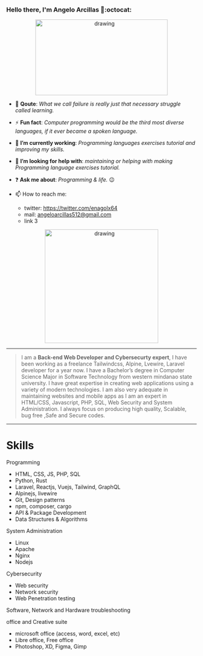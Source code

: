### Hello there, I'm Angelo Arcillas 👋:octocat:

<p align="center">
  <img src="https://octodex.github.com/images/nyantocat.gif" alt="drawing" width="350" height="200"/>
</p>

- :muscle: **Qoute**: _What we call failure is really just that necessary struggle called learning._
- :zap: **Fun fact**: _Computer programming would be the third most diverse languages, if it ever became a spoken language._
- :telescope: **I’m currently working**: _Programming languages exercises tutorial and improving my skills._
- :two_men_holding_hands: **I’m looking for help with**: _maintaining or helping with making Programming language exercises tutorial._
- :question: **Ask me about**: _Programming & life._ :wink:

- :mailbox: How to reach me: 
  - twitter: https://twitter.com/enagolx64
  - mail: angeloarcillas512@gmail.com
  - link 3
  
<p align="center">
  <img src="https://octodex.github.com/images/Fintechtocat.png" alt="drawing" width="300"/>
</p>

<hr>

> I am a **Back-end Web Developer and Cybersecurty expert**, I have been working as a freelance Tailwindcss, Alpine, Lvewire, Laravel developer for a year now. I have a Bachelor’s degree in Computer Science Major in Software Technology from western mindanao state university. I have great expertise in creating web applications using a variety of modern technologies. I am also very adequate in maintaining websites and mobile apps as I am an expert in HTML/CSS, Javascript, PHP, SQL, Web Security and System Administration. I always focus on producing high quality, Scalable, bug free ,Safe and Secure codes.
<hr>

# Skills
Programming
 - HTML, CSS, JS, PHP, SQL
 - Python, Rust
 - Laravel, Reactjs, Vuejs, Tailwind, GraphQL
 - Alpinejs, livewire
 - Git, Design patterns
 - npm, composer, cargo
 - API & Package Development
 - Data Structures & Algorithms
 
System Administration
 - Linux
 - Apache
 - Nginx
 - Nodejs
 
Cybersecurity
 - Web security
 - Network security
 - Web Penetration testing
 
Software, Network and Hardware troubleshooting

office and Creative suite
 - microsoft office (access, word, excel, etc)
 - Libre office, Free office
 - Photoshop, XD, Figma, Gimp
